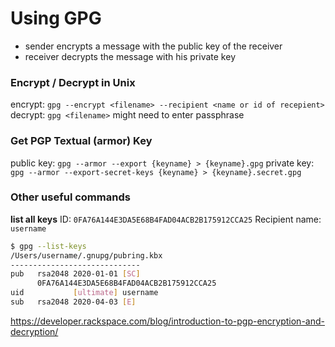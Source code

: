 # Using GPG
- sender encrypts a message with the public key of the receiver
- receiver decrypts the message with his private key

###  Encrypt / Decrypt in Unix
encrypt: `gpg --encrypt <filename> --recipient <name or id of recepient>`
decrypt: `gpg <filename>` might need to enter passphrase 


### Get PGP Textual (armor) Key
public key:  `gpg --armor --export {keyname} > {keyname}.gpg`
private key: `gpg --armor --export-secret-keys {keyname} > {keyname}.secret.gpg`

### Other useful commands

**list all keys**
ID: `0FA76A144E3DA5E68B4FAD04ACB2B175912CCA25`
Recipient name: `username`
```bash
$ gpg --list-keys
/Users/username/.gnupg/pubring.kbx
-----------------------------
pub   rsa2048 2020-01-01 [SC]
      0FA76A144E3DA5E68B4FAD04ACB2B175912CCA25
uid           [ultimate] username
sub   rsa2048 2020-04-03 [E]
```

https://developer.rackspace.com/blog/introduction-to-pgp-encryption-and-decryption/